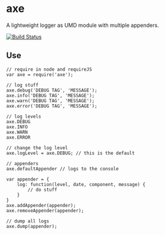 # axe

A lightweight logger as UMD module with multiple appenders.

[![Build Status](https://travis-ci.org/whiteout-io/axe.svg?branch=master)](https://travis-ci.org/whiteout-io/axe)

## Use

    // require in node and requireJS
    var axe = require('axe');

    // log stuff
    axe.debug('DEBUG TAG', 'MESSAGE');
    axe.info('DEBUG TAG', 'MESSAGE');
    axe.warn('DEBUG TAG', 'MESSAGE');
    axe.error('DEBUG TAG', 'MESSAGE');

    // log levels
    axe.DEBUG
    axe.INFO
    axe.WARN
    axe.ERROR
    
    // change the log level
    axe.logLevel = axe.DEBUG; // this is the default

    // appenders
    axe.defaultAppender // logs to the console

    var appender = {
        log: function(level, date, component, message) {
            // do stuff
        }
    }    
    axe.addAppender(appender);
    axe.removeAppender(appender);

    // dump all logs
    axe.dump(appender);
